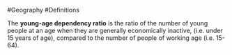 #Geography 
#Definitions

The **young-age dependency ratio** is the ratio of the number of young people at an age when they are generally economically inactive, (i.e. under 15 years of age), compared to the number of people of working age (i.e. 15-64).
